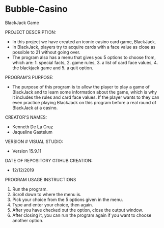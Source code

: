 # Bubble-Casino
BlackJack Game 

PROJECT DESCRIPTION: 

* In this project we have created an iconic casino card game, BlackJack.
* In BlackJack, players try to acquire cards with a face value as close as possible to 21 without going over.
* The program also has a menu that gives you 5 options to choose from, which are: 1. special facts, 2. game rules, 3. a list of card face     values, 4. the blackjack game and 5. a quit option.

PROGRAM'S PURPOSE:

* The purpose of this program is to allow the player to play a game of BlackJack and to learn some information about the game, which is why   it includes the rules and card face values. If the player wants to they can even practice playing BlackJack on this program before a real   round of BlackJack at a casino.

CREATOR'S NAMES:

* Kenneth De La Cruz
* Jaqueline Gastelum

VERSION # VISUAL STUDIO:

* Version 15.9.11

DATE OF REPOSITORY GTIHUB CREATION:

* 12/12/2019

PROGRAM USAGE INSTRUCTIONS

1. Run the program.
2. Scroll down to where the menu is.
3. Pick your choice from the 5 options given 
   in the menu.
4. Type and enter your choice, then again.
5. After you have checked out the option, 
   close the output window.
6. After closing it, you can run the program 
   again if you want to choose another option.
